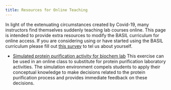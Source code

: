 ```yaml
---
title: Resources for Online Teaching
---
```

In light of the extenuating circumstances created by Covid-19, many instructors find themselves suddenly teaching lab courses online.  This page is intended to provide extra resources to modify the BASIL curriculum for online access.  If you are considering using or have started using the BASIL curriculum please fill out [this survey](https://rit.az1.qualtrics.com/jfe/form/SV_3INVHixqIN0pIS9) to tel us about yourself.

- [Simulated protein purification activity for biochem lab](https://docs.google.com/document/d/1hdy8FbkrIJDQKLLbuXZ5ETfZcX9kwLFVH0lGRs28z5A/edit?usp=sharing) This exercise can be used in an online class to substitute for protein purification laboratory activities.  The simulation environment compels students to apply their conceptual knowledge to make decisions related to the protein purification process and provides immediate feedback on these decisions.
